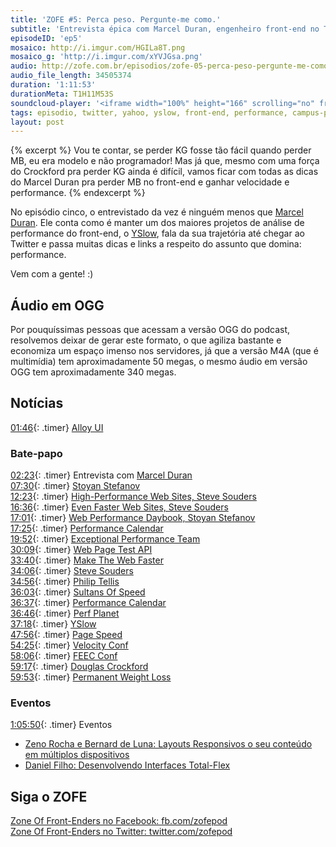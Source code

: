 ```yaml
---
title: 'ZOFE #5: Perca peso. Pergunte-me como.'
subtitle: 'Entrevista épica com Marcel Duran, engenheiro front-end no Twitter'
episodeID: 'ep5'
mosaico: http://i.imgur.com/HGILa8T.png
mosaico_g: 'http://i.imgur.com/xYVJGsa.png'
audio: http://zofe.com.br/episodios/zofe-05-perca-peso-pergunte-me-como
audio_file_length: 34505374
duration: '1:11:53'
durationMeta: T1H11M53S
soundcloud-player: '<iframe width="100%" height="166" scrolling="no" frameborder="no" src="https://w.soundcloud.com/player/?url=https%3A//api.soundcloud.com/tracks/155519072%3Fsecret_token%3Ds-VZCQ1&amp;color=ff5500&amp;auto_play=false&amp;hide_related=true&amp;show_artwork=true&amp;show_comments=false&amp;show_user=false&amp;show_reposts=false"></iframe>'
tags: episodio, twitter, yahoo, yslow, front-end, performance, campus-party
layout: post
---
```


{% excerpt %}
Vou te contar, se perder KG fosse tão fácil quando perder MB, eu era modelo e não programador! Mas já que, mesmo com uma força do Crockford pra perder KG ainda é difícil, vamos ficar com todas as dicas do Marcel Duran pra perder MB no front-end e ganhar velocidade e performance.
{% endexcerpt %}

No episódio cinco, o entrevistado da vez é ninguém menos que [Marcel Duran](http://twitter.com/marcelduran). Ele conta como é manter um dos maiores projetos de análise de performance do front-end, o [YSlow](http://yslow.org), fala da sua trajetória até chegar ao Twitter e passa muitas dicas e links a respeito do assunto que domina: performance.

Vem com a gente! :)

## Áudio em OGG

Por pouquíssimas pessoas que acessam a versão OGG do podcast, resolvemos deixar de gerar este formato, o que agiliza bastante e economiza um espaço imenso nos servidores, já que a versão M4A (que é multimídia) tem aproximadamente 50 megas, o mesmo áudio em versão OGG tem aproximadamente 340 megas.

## Notícias

[01:46](#t=0:1:46){: .timer} [Alloy UI](http://alloyui.com/)<br>

### Bate-papo

[02:23](#t=0:2:23){: .timer} Entrevista com [Marcel Duran](http://twitter.com/marcelduran)<br>
[07:30](#t=0:7:30){: .timer} [Stoyan Stefanov](https://twitter.com/stoyanstefanov)<br>
[12:23](#t=0:12:23){: .timer} [High-Performance Web Sites, Steve Souders](http://www.amazon.com.br/High-Performance-Web-Sites-ebook/dp/B0028N4WHY/ref=sr_1_1?s=digital-text&ie=UTF8&qid=1360379705&sr=1-1)<br>
[16:36](#t=0:16:36){: .timer} [Even Faster Web Sites, Steve Souders](http://www.amazon.com.br/Even-Faster-Web-Sites-ebook/dp/B0043D2EHW/ref=sr_1_2?s=digital-text&ie=UTF8&qid=1360379941&sr=1-2)<br>
[17:01](#t=0:17:01){: .timer} [Web Performance Daybook, Stoyan Stefanov](http://www.amazon.com.br/Web-Performance-Daybook-Volume-ebook/dp/B008CQA8BA/ref=sr_1_2?s=digital-text&ie=UTF8&qid=1360380001&sr=1-2)<br>
[17:25](#t=0:17:25){: .timer} [Performance Calendar](http://calendar.perfplanet.com/)<br>
[19:52](#t=0:19:52){: .timer} [Exceptional Performance Team](http://developer.yahoo.com/performance/)<br>
[30:09](#t=0:30:09){: .timer} [Web Page Test API](https://github.com/marcelduran/webpagetest-api)<br>
[33:40](#t=0:33:40){: .timer} [Make The Web Faster](https://developers.google.com/speed/)<br>
[34:06](#t=0:34:06){: .timer} [Steve Souders](http://stevesouders.com/)<br>
[34:56](#t=0:34:56){: .timer} [Philip Tellis](http://bluesmoon.info/)<br>
[36:03](#t=0:36:03){: .timer} [Sultans Of Speed](http://www.sultansofspeed.com/)<br>
[36:37](#t=0:36:37){: .timer} [Performance Calendar](http://calendar.perfplanet.com/)<br>
[36:46](#t=0:36:46){: .timer} [Perf Planet](http://www.perfplanet.com/)<br>
[37:18](#t=0:37:18){: .timer} [YSlow](http://yslow.org/)<br>
[47:56](#t=0:47:56){: .timer} [Page Speed](https://developers.google.com/speed/pagespeed/)<br>
[54:25](#t=0:54:25){: .timer} [Velocity Conf](http://velocityconf.com/)<br>
[58:06](#t=0:58:06){: .timer} [FEEC Conf](http://www.feecbr.com.br/pt/)<br>
[59:17](#t=0:59:17){: .timer} [Douglas Crockford](http://www.crockford.com/)<br>
[59:53](#t=0:59:53){: .timer} [Permanent Weight Loss](http://www.crockford.com/pwl/)<br>

### Eventos

[1:05:50](#t=1:05:50){: .timer} Eventos<br>

* [Zeno Rocha e Bernard de Luna: Layouts Responsivos o seu conteúdo em múltiplos dispositivos](http://www.youtube.com/watch?v=ty7zj37gaBI)<br>
* [Daniel Filho: Desenvolvendo Interfaces Total-Flex](http://www.youtube.com/watch?v=b9ZrOdTFkNk)<br>


## Siga o ZOFE

[Zone Of Front-Enders no Facebook: fb.com/zofepod](http://fb.com/zofepod/ "ZOFE no Facebook: fb.com/zofepod")<br>
[Zone Of Front-Enders no Twitter: twitter.com/zofepod](http://twitter.com/zofepod/ "ZOFE no Twitter")<br>

